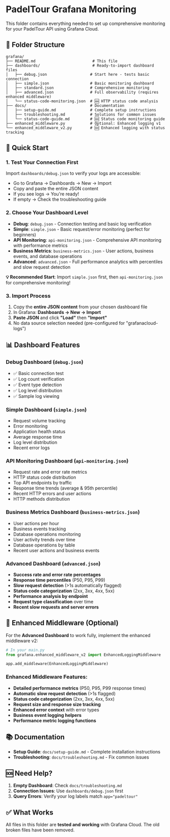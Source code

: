 # PadelTour Grafana Monitoring

This folder contains everything needed to set up comprehensive monitoring for your PadelTour API using Grafana Cloud.

## 📁 Folder Structure

```
grafana/
├── README.md                         # This file
├── dashboards/                       # Ready-to-import dashboard files
│   ├── debug.json                   # Start here - tests basic connection
│   ├── simple.json                  # Basic monitoring dashboard
│   ├── standard.json                # Comprehensive monitoring 
│   ├── advanced.json                # Full observability (requires enhanced middleware)
│   └── status-code-monitoring.json  # 🆕 HTTP status code analysis
├── docs/                            # Documentation
│   ├── setup-guide.md               # Complete setup instructions
│   ├── troubleshooting.md           # Solutions for common issues
│   └── status-code-guide.md         # 🆕 Status code monitoring guide
├── enhanced_middleware.py           # Optional: Enhanced logging v1
└── enhanced_middleware_v2.py        # 🆕 Enhanced logging with status tracking
```

## 🚀 Quick Start

### 1. Test Your Connection First
Import `dashboards/debug.json` to verify your logs are accessible:
- Go to Grafana → Dashboards → New → Import
- Copy and paste the entire JSON content
- If you see logs → You're ready!
- If empty → Check the troubleshooting guide

### 2. Choose Your Dashboard Level
- **Debug**: `debug.json` - Connection testing and basic log verification
- **Simple**: `simple.json` - Basic request/error monitoring (perfect for beginners)
- **API Monitoring**: `api-monitoring.json` - Comprehensive API monitoring with performance metrics
- **Business Metrics**: `business-metrics.json` - User actions, business events, and database operations
- **Advanced**: `advanced.json` - Full performance analytics with percentiles and slow request detection

**💡 Recommended Start**: Import `simple.json` first, then `api-monitoring.json` for comprehensive monitoring!

### 3. Import Process
1. Copy the **entire JSON content** from your chosen dashboard file
2. In Grafana: **Dashboards → New → Import**
3. **Paste JSON** and click **"Load"** then **"Import"**
4. No data source selection needed (pre-configured for "grafanacloud-logs")

## 📊 Dashboard Features

### Debug Dashboard (`debug.json`)
- ✅ Basic connection test
- ✅ Log count verification
- ✅ Event type detection
- ✅ Log level distribution
- ✅ Sample log viewing

### Simple Dashboard (`simple.json`)
- Request volume tracking
- Error monitoring
- Application health status
- Average response time
- Log level distribution
- Recent error logs

### API Monitoring Dashboard (`api-monitoring.json`)
- Request rate and error rate metrics
- HTTP status code distribution
- Top API endpoints by traffic
- Response time trends (average & 95th percentile)
- Recent HTTP errors and user actions
- HTTP methods distribution

### Business Metrics Dashboard (`business-metrics.json`)
- User actions per hour
- Business events tracking
- Database operations monitoring
- User activity trends over time
- Database operations by table
- Recent user actions and business events

### Advanced Dashboard (`advanced.json`)
- **Success rate and error rate percentages**
- **Response time percentiles** (P50, P95, P99)
- **Slow request detection** (>1s automatically flagged)
- **Status code categorization** (2xx, 3xx, 4xx, 5xx)
- **Performance analysis by endpoint**
- **Request type classification** over time
- **Recent slow requests and server errors**

## 🔧 Enhanced Middleware (Optional)

For the **Advanced Dashboard** to work fully, implement the enhanced middleware v2:

```python
# In your main.py
from grafana.enhanced_middleware_v2 import EnhancedLoggingMiddleware

app.add_middleware(EnhancedLoggingMiddleware)
```

### Enhanced Middleware Features:
- **Detailed performance metrics** (P50, P95, P99 response times)
- **Automatic slow request detection** (>1s flagged)
- **Status code categorization** (2xx, 3xx, 4xx, 5xx)
- **Request size and response size tracking**
- **Enhanced error context** with error types
- **Business event logging helpers**
- **Performance metric logging functions**

## 📚 Documentation

- **Setup Guide**: `docs/setup-guide.md` - Complete installation instructions
- **Troubleshooting**: `docs/troubleshooting.md` - Fix common issues

## 🆘 Need Help?

1. **Empty Dashboard**: Check `docs/troubleshooting.md`
2. **Connection Issues**: Use `dashboards/debug.json` first
3. **Query Errors**: Verify your log labels match `app="padeltour"`

## ✅ What Works

All files in this folder are **tested and working** with Grafana Cloud. The old broken files have been removed. 